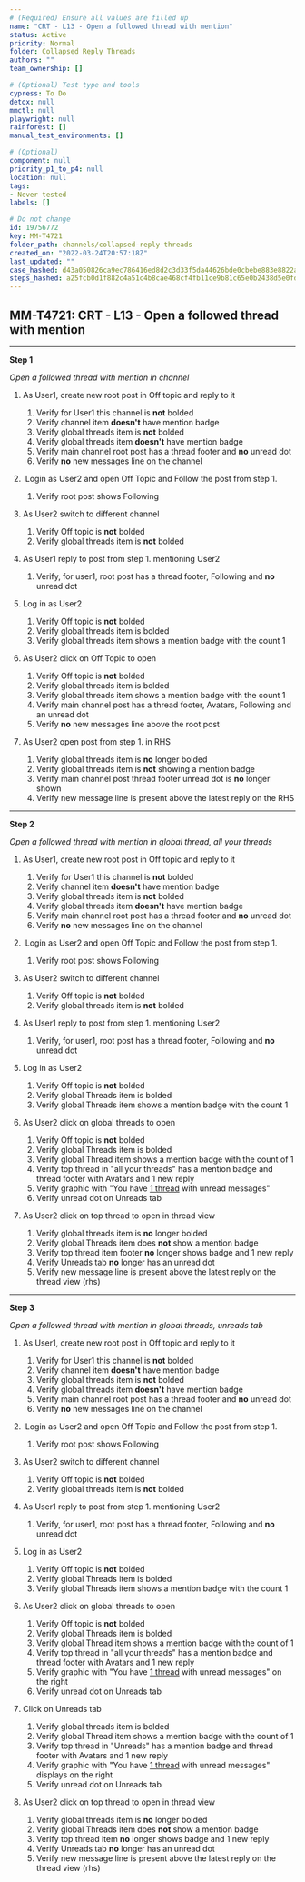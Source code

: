 ```yaml
---
# (Required) Ensure all values are filled up
name: "CRT - L13 - Open a followed thread with mention"
status: Active
priority: Normal
folder: Collapsed Reply Threads
authors: ""
team_ownership: []

# (Optional) Test type and tools
cypress: To Do
detox: null
mmctl: null
playwright: null
rainforest: []
manual_test_environments: []

# (Optional)
component: null
priority_p1_to_p4: null
location: null
tags: 
- Never tested
labels: []

# Do not change
id: 19756772
key: MM-T4721
folder_path: channels/collapsed-reply-threads
created_on: "2022-03-24T20:57:18Z"
last_updated: ""
case_hashed: d43a050826ca9ec786416ed8d2c3d33f5da44626bde0cbebe883e8822aa9110408c98727ae19de4f35112808df84a137
steps_hashed: a25fcb0d1f882c4a51c4b8cae468cf4fb11ce9b81c65e0b2438d5e0fdae54a1270069d0c5f91fca35178a3a47fa1f41a
---
```


## MM-T4721: CRT - L13 - Open a followed thread with mention

---

**Step 1**

_Open a followed thread with mention in channel_

1. As User1, create new root post in Off topic and reply to it 

   1. Verify for User1 this channel is **not** bolded
   2. Verify channel item **doesn't** have mention badge
   3. Verify global threads item is **not** bolded
   4. Verify global threads item **doesn't** have mention badge
   5. Verify main channel root post has a thread footer and **no** unread dot
   6. Verify **no** new messages line on the channel

2.  Login as User2 and open Off Topic and Follow the post from step 1.

   1. Verify root post shows Following

3. As User2 switch to different channel

   1. Verify Off topic is **not** bolded
   2. Verify global threads item is **not** bolded

4. As User1 reply to post from step 1. mentioning User2

   1. Verify, for user1, root post has a thread footer, Following and **no** unread dot

5. Log in as User2

   1. Verify Off topic is **not** bolded
   2. Verify global threads item is bolded
   3. Verify global threads item shows a mention badge with the count 1

6. As User2 click on Off Topic to open 

   1. Verify Off topic is **not** bolded
   2. Verify global threads item is bolded
   3. Verify global threads item shows a mention badge with the count 1
   4. Verify main channel post has a thread footer, Avatars, Following and an unread dot
   5. Verify **no** new messages line above the root post

7. As User2 open post from step 1. in RHS

   1. Verify global threads item is **no** longer bolded
   2. Verify global threads item is **not** showing a mention badge
   3. Verify main channel post thread footer unread dot is **no** longer shown
   4. Verify new message line is present above the latest reply on the RHS

---

**Step 2**

_Open a followed thread with mention in global thread, all your threads_

1. As User1, create new root post in Off topic and reply to it 

   1. Verify for User1 this channel is **not** bolded
   2. Verify channel item **doesn't** have mention badge
   3. Verify global threads item is **not** bolded
   4. Verify global threads item **doesn't** have mention badge
   5. Verify main channel root post has a thread footer and **no** unread dot
   6. Verify **no** new messages line on the channel

2.  Login as User2 and open Off Topic and Follow the post from step 1.

   1. Verify root post shows Following

3. As User2 switch to different channel

   1. Verify Off topic is **not** bolded
   2. Verify global threads item is **not** bolded

4. As User1 reply to post from step 1. mentioning User2

   1. Verify, for user1, root post has a thread footer, Following and **no** unread dot

5. Log in as User2

   1. Verify Off topic is **not** bolded
   2. Verify global Threads item is bolded
   3. Verify global Threads item shows a mention badge with the count 1

6. As User2 click on global threads to open 

   1. Verify Off topic is **not** bolded
   2. Verify global Threads item is bolded
   3. Verify global Thread item shows a mention badge with the count of 1
   4. Verify top thread in "all your threads" has a mention badge and thread footer with Avatars and 1 new reply
   5. Verify graphic with "You have [1 thread](https://community-daily.mattermost.com/core/threads/mdsuqupk8iy4m8eiq4fgmimjyw) with unread messages"
   6. Verify unread dot on Unreads tab

7. As User2 click on top thread to open in thread view

   1. Verify global threads item is **no** longer bolded
   2. Verify global Threads item does **not** show a mention badge
   3. Verify top thread item footer **no** longer shows badge and 1 new reply
   4. Verify Unreads tab **no** longer has an unread dot
   5. Verify new message line is present above the latest reply on the thread view (rhs)

---

**Step 3**

_Open a followed thread with mention in global threads, unreads tab_

1. As User1, create new root post in Off topic and reply to it 

   1. Verify for User1 this channel is **not** bolded
   2. Verify channel item **doesn't** have mention badge
   3. Verify global threads item is **not** bolded
   4. Verify global threads item **doesn't** have mention badge
   5. Verify main channel root post has a thread footer and **no** unread dot
   6. Verify **no** new messages line on the channel

2.  Login as User2 and open Off Topic and Follow the post from step 1.

   1. Verify root post shows Following

3. As User2 switch to different channel

   1. Verify Off topic is **not** bolded
   2. Verify global threads item is **not** bolded

4. As User1 reply to post from step 1. mentioning User2

   1. Verify, for user1, root post has a thread footer, Following and **no** unread dot

5. Log in as User2

   1. Verify Off topic is **not** bolded
   2. Verify global Threads item is bolded
   3. Verify global Threads item shows a mention badge with the count 1

6. As User2 click on global threads to open 

   1. Verify Off topic is **not** bolded
   2. Verify global Threads item is bolded
   3. Verify global Thread item shows a mention badge with the count of 1
   4. Verify top thread in "all your threads" has a mention badge and thread footer with Avatars and 1 new reply
   5. Verify graphic with "You have [1 thread](https://community-daily.mattermost.com/core/threads/mdsuqupk8iy4m8eiq4fgmimjyw) with unread messages" on the right
   6. Verify unread dot on Unreads tab

7. Click on Unreads tab

   1. Verify global threads item is bolded
   2. Verify global Thread item shows a mention badge with the count of 1
   3. Verify top thread in "Unreads" has a mention badge and thread footer with Avatars and 1 new reply
   4. Verify graphic with "You have [1 thread](https://community-daily.mattermost.com/core/threads/mdsuqupk8iy4m8eiq4fgmimjyw) with unread messages" displays on the right
   5. Verify unread dot on Unreads tab

8. As User2 click on top thread to open in thread view

   1. Verify global threads item is **no** longer bolded
   2. Verify global Threads item does **not** show a mention badge
   3. Verify top thread item **no** longer shows badge and 1 new reply
   4. Verify Unreads tab **no** longer has an unread dot
   5. Verify new message line is present above the latest reply on the thread view (rhs)
